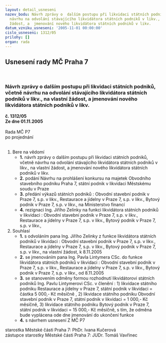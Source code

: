 ```yaml
---
layout: detail_usneseni
nazev_bodu: Návrh zprávy o  dalším postupu při likvidaci státních podniků, včetně
  návrhu na odvolání stávajícího likvidátora státních podniků v likv., na vlastní
  žádost, a  jmenování nového likvidátora státních podniků v likv.
datum_vzniku_usneseni: '2005-11-01 00:00:00'
cislo_usneseni: 1312/05
prilohy: []
organ: rada
---
```

<div id="ucUsn_pList" class="usn">
	<span><h2>Usnesení rady MČ Praha 7 </h2>
<br></span><div class="standBody">
<span><h3>Návrh zprávy o  dalším postupu při likvidaci státních podniků, včetně návrhu na odvolání stávajícího likvidátora státních podniků v likv., na vlastní žádost, a  jmenování nového likvidátora státních podniků v likv.</h3></span><div class="center">
		<strong>č. 1312/05</strong><br>
	</div>
<div class="center">
		<strong>Ze dne 01.11.2005</strong><br><br>
	</div>Rada MČ P7<br> po projednání<br><br><ol>
<li>Bere na vědomí<ul>
<li>
<strong>1.</strong> návrh zprávy o  dalším postupu při likvidaci státních podniků, včetně návrhu na odvolání stávajícího likvidátora státních podniků v likv., na vlastní žádost, a  jmenování nového likvidátora státních podniků v likv.</li>
<li>
<strong>2.</strong> podání Návrhu na prohlášení konkursu na majetek Obvodního stavebního podniku Praha 7, státní podnik v likvidaci Městskému soudu v Praze </li>
<li>
<strong>3.</strong> předání  výkazů státních podniků : Obvodní stavební podnik v Praze 7, s.p. v likv., Restaurace a jídelny v Praze 7, s.p. v likv., Bytový podnik v Praze 7, s.p. v likv., na Ministerstvo financí</li>
<li>
<strong>4.</strong> rezignaci Ing. Jiřího Zelinky na funkci likvidátora státních podniků v likvidaci :  Obvodní stavební podnik v Praze 7, s.p. v likv., Restaurace a jídelny v Praze 7, s.p. v likv., Bytový podnik v Praze 7, s.p. v likv., </li>
</ul>
</li>
<li>Souhlasí<ul>
<li>
<strong>1.</strong> s odvoláním pana Ing. Jiřího Zelinky z funkce likvidátora státních podniků v likvidaci :  Obvodní stavební podnik v Praze 7, s.p. v likv., Restaurace a jídelny v Praze 7, s.p. v likv., Bytový podnik v Praze 7, s.p. v likv., na vlastní žádost, k 8.11.2005</li>
<li>
<strong>2.</strong> se jmenováním pana Ing. Pavla Lintymera CSc.  do funkce likvidátora státních podniků v likvidaci :  Obvodní stavební podnik v Praze 7, s.p. v likv., Restaurace a jídelny v Praze 7, s.p. v likv., Bytový podnik v Praze 7, s.p. v likv., od 8.11.2005</li>
<li>
<strong>3.</strong> se stanovením odměny formou rozhodnutí   likvidátorovi státních podniků Ing. Pavlu Lintymerovi CSc.  v členění : 1) likvidace státního podniku Restaurace a jídelny v Praze 7, státní podnik v likvidaci = částka 5 000,- Kč měsíčně , 2) likvidace státního podniku Obvodní stavební podnik v Praze 7, státní podnik v likvidaci =  1 000,- Kč měsíčně,  3) likvidace státního podniku Bytový podnik v Praze 7, státní podnik v likvidaci   = 15 000,- Kč měsíčně, s tím, že odměna bude vyplácena ode dne jmenování do ukončení funkce</li>
<li>
<strong>4.</strong> s návrhem usnesení Z MČ P7</li>
</ul>
</li>
</ol>starostka Městské části Praha 7: PhDr. Ivana Kučerová<br>zástupce starostky Městské části Praha 7: JUDr. Tomáš Vavřinec 
</div>
</div>